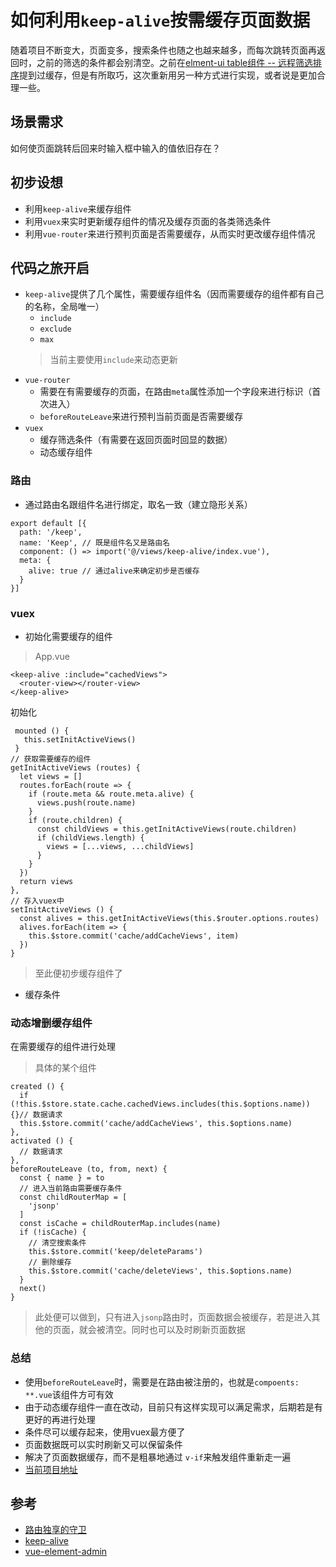 # 如何利用`keep-alive`按需缓存页面数据

随着项目不断变大，页面变多，搜索条件也随之也越来越多，而每次跳转页面再返回时，之前的筛选的条件都会别清空。之前在[elment-ui table组件 -- 远程筛选排序](https://www.cnblogs.com/sinosaurus/p/10420509.html)提到过缓存，但是有所取巧，这次重新用另一种方式进行实现，或者说是更加合理一些。

## 场景需求
如何使页面跳转后回来时输入框中输入的值依旧存在？

## 初步设想
+ 利用`keep-alive`来缓存组件
+ 利用`vuex`来实时更新缓存组件的情况及缓存页面的各类筛选条件
+ 利用`vue-router`来进行预判页面是否需要缓存，从而实时更改缓存组件情况

## 代码之旅开启
+ `keep-alive`提供了几个属性，需要缓存组件名（因而需要缓存的组件都有自己的名称，全局唯一）
  + `include`
  + `exclude`
  + `max`
  > 当前主要使用`include`来动态更新
+ `vue-router`
  + 需要在有需要缓存的页面，在路由`meta`属性添加一个字段来进行标识（首次进入）
  + `beforeRouteLeave`来进行预判当前页面是否需要缓存
+ `vuex`
  + 缓存筛选条件（有需要在返回页面时回显的数据）
  + 动态缓存组件

### 路由
+ 通过路由名跟组件名进行绑定，取名一致（建立隐形关系）

```
export default [{
  path: '/keep',
  name: 'Keep', // 既是组件名又是路由名
  component: () => import('@/views/keep-alive/index.vue'),
  meta: {
    alive: true // 通过alive来确定初步是否缓存
  }
}]
```

### vuex

+ 初始化需要缓存的组件
> App.vue

```
<keep-alive :include="cachedViews">
  <router-view></router-view>
</keep-alive>
```

初始化

```
 mounted () { 
   this.setInitActiveViews()
 }
// 获取需要缓存的组件
getInitActiveViews (routes) {
  let views = []
  routes.forEach(route => {
    if (route.meta && route.meta.alive) {
      views.push(route.name)
    }
    if (route.children) {
      const childViews = this.getInitActiveViews(route.children)
      if (childViews.length) {
        views = [...views, ...childViews]
      }
    }
  })
  return views
},
// 存入vuex中
setInitActiveViews () {
  const alives = this.getInitActiveViews(this.$router.options.routes)
  alives.forEach(item => {
    this.$store.commit('cache/addCacheViews', item)
  })
}
```
> 至此便初步缓存组件了

+ 缓存条件


### 动态增删缓存组件
在需要缓存的组件进行处理

> 具体的某个组件
```
created () {
  if (!this.$store.state.cache.cachedViews.includes(this.$options.name)) {}// 数据请求
  this.$store.commit('cache/addCacheViews', this.$options.name)
},
activated () {
  // 数据请求
},
beforeRouteLeave (to, from, next) {
  const { name } = to
  // 进入当前路由需要缓存条件
  const childRouterMap = [
    'jsonp'
  ]
  const isCache = childRouterMap.includes(name)
  if (!isCache) {
    // 清空搜索条件
    this.$store.commit('keep/deleteParams')
    // 删除缓存
    this.$store.commit('cache/deleteViews', this.$options.name)
  }
  next()
}
```
> 此处便可以做到，只有进入`jsonp`路由时，页面数据会被缓存，若是进入其他的页面，就会被清空。同时也可以及时刷新页面数据


### 总结
+ 使用`beforeRouteLeave`时，需要是在路由被注册的，也就是`compoents: **.vue`该组件方可有效
+ 由于动态缓存组件一直在改动，目前只有这样实现可以满足需求，后期若是有更好的再进行处理
+ 条件尽可以缓存起来，使用vuex最方便了
+ 页面数据既可以实时刷新又可以保留条件
+ 解决了页面数据缓存，而不是粗暴地通过 `v-if`来触发组件重新走一遍
+ [当前项目地址]()

## 参考
+ [路由独享的守卫](https://router.vuejs.org/zh/guide/advanced/navigation-guards.html#路由独享的守卫)
+ [keep-alive](https://cn.vuejs.org/v2/api/#keep-alive)
+ [vue-element-admin](https://github.com/PanJiaChen/vue-element-admin/blob/master/src/store/modules/tagsView.js)